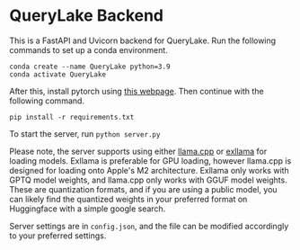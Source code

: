 # QueryLake Backend

This is a FastAPI and Uvicorn backend for QueryLake.
Run the following commands to set up a conda environment.

```
conda create --name QueryLake python=3.9
conda activate QueryLake
```

After this, install pytorch using [this webpage](https://pytorch.org/).
Then continue with the following command.

```
pip install -r requirements.txt
```

To start the server, run `python server.py`

Please note, the server supports using either [llama.cpp](https://github.com/ggerganov/llama.cpp) or [exllama](https://github.com/turboderp/exllama) for loading models. Exllama is preferable for GPU loading, however llama.cpp is designed for loading onto Apple's M2 architecture.
Exllama only works with GPTQ model weights, and llama.cpp only works with GGUF model weights.
These are quantization formats, and if you are using a public model, you can likely find the quantized weights in your preferred format on Huggingface with a simple google search.

Server settings are in `config.json`, and the file can be modified accordingly to your preferred settings.
